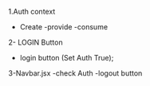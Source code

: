 1.Auth context 
- Create 
-provide 
-consume

2- LOGIN Button
- login button  (Set Auth True);

3-Navbar.jsx
  -check Auth
 -logout button



